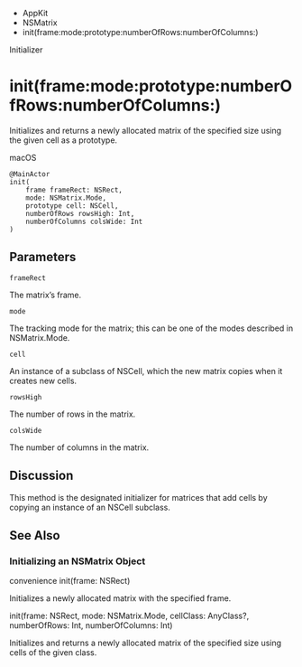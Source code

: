 

- AppKit
- NSMatrix
-  init(frame:mode:prototype:numberOfRows:numberOfColumns:) 

Initializer

# init(frame:mode:prototype:numberOfRows:numberOfColumns:)

Initializes and returns a newly allocated matrix of the specified size using the given cell as a prototype.

macOS

``` source
@MainActor
init(
    frame frameRect: NSRect,
    mode: NSMatrix.Mode,
    prototype cell: NSCell,
    numberOfRows rowsHigh: Int,
    numberOfColumns colsWide: Int
)
```

## Parameters 

`frameRect`  

The matrix’s frame.

`mode`  

The tracking mode for the matrix; this can be one of the modes described in NSMatrix.Mode.

`cell`  

An instance of a subclass of NSCell, which the new matrix copies when it creates new cells.

`rowsHigh`  

The number of rows in the matrix.

`colsWide`  

The number of columns in the matrix.

## Discussion

This method is the designated initializer for matrices that add cells by copying an instance of an NSCell subclass.

## See Also

### Initializing an NSMatrix Object

convenience init(frame: NSRect)

Initializes a newly allocated matrix with the specified frame.

init(frame: NSRect, mode: NSMatrix.Mode, cellClass: AnyClass?, numberOfRows: Int, numberOfColumns: Int)

Initializes and returns a newly allocated matrix of the specified size using cells of the given class.

